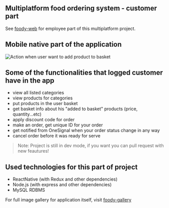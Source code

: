 ## Multiplatform food ordering system - customer part
See [foody-web](https://github.com/tesmanovicD/foody-web) for employee part of this multiplatform project.

## Mobile native part of the application
![Action when user want to add product to basket](https://i.imgur.com/bLqaJVu.png)

## Some of the functionalities that logged customer have in the app
* view all listed categories 
* view products for categories
* put products in the user basket
* get basket info about his "added to basket" products (price, quantity...etc)
* apply discount code for order
* make an order, get unique ID for your order
* get notified from OneSignal when your order status change in any way
* cancel order before it was ready for serve

>Note: Project is still in dev mode, if you want you can pull request with new feautures!

## Used technologies for this part of project
* ReactNative (with Redux and other dependencies)
* Node.js (with express and other dependencies)
* MySQL RDBMS 

For full image gallery for application itself, visit [foody-gallery](https://imgur.com/a/UalQIek)
